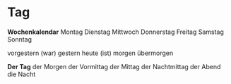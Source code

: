 

# Tag
**Wochenkalendar**
Montag
Dienstag
Mittwoch
Donnerstag
Freitag
Samstag
Sonntag

vorgestern (war)
gestern
heute (ist)
morgen
übermorgen

**Der Tag**
der Morgen
der Vormittag
der Mittag
der Nachtmittag
der Abend
die Nacht


